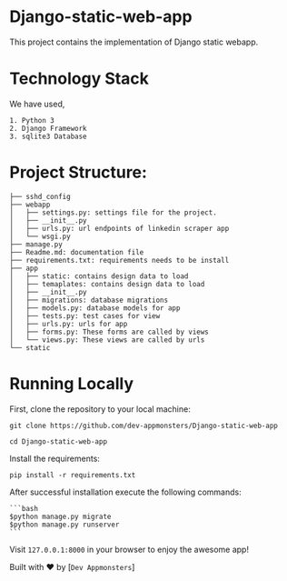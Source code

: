 # Django-static-web-app

This project contains the implementation of Django static webapp.

# Technology Stack
We have used,
```
1. Python 3
2. Django Framework
3. sqlite3 Database
```

# Project Structure:

```
├── sshd_config
├── webapp
│   ├── settings.py: settings file for the project.
│   ├── __init__.py
│   ├── urls.py: url endpoints of linkedin scraper app
│   └── wsgi.py
├── manage.py
├── Readme.md: documentation file
├── requirements.txt: requirements needs to be install
├── app
│   ├── static: contains design data to load
│   ├── temaplates: contains design data to load
│   ├── __init__.py
│   ├── migrations: database migrations
│   ├── models.py: database models for app
│   ├── tests.py: test cases for view
│   ├── urls.py: urls for app
│   ├── forms.py: These forms are called by views
│   └── views.py: These views are called by urls
└── static
```

# Running Locally

First, clone the repository to your local machine:

```
git clone https://github.com/dev-appmonsters/Django-static-web-app

cd Django-static-web-app
```

Install the requirements:

```
pip install -r requirements.txt
```

After successful installation execute the following commands:

    ```bash
    $python manage.py migrate
    $python manage.py runserver
    ```

Visit `127.0.0.1:8000` in your browser to enjoy the awesome app!

Built with ♥ by [`Dev Appmonsters`]